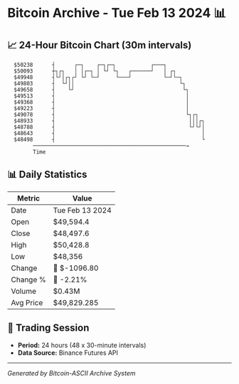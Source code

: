 # Bitcoin Archive - Tue Feb 13 2024 📊

## 📈 24-Hour Bitcoin Chart (30m intervals)

```
  $50238      ┤      ┌─┐    ┌─┐┌─┐           ┌───┐             
  $50093      ┼┐┌┐   │ │┌─┐ │ └┘ └┐   ┌──────┘   │ ┌┐          
  $49948      ┤└┘│┌┐┌┘ └┘ └─┘     └───┘          └─┘└─┐        
  $49803      ┤  └┘││                                 └┐       
  $49658      ┤    └┘                                  └┐      
  $49513      ┤                                         │      
  $49368      ┤                                         │      
  $49223      ┤                                         │      
  $49078      ┤                                         └┐┌┐   
  $48933      ┤                                          │││┌┐ 
  $48788      ┤                                          └┘└┘│ 
  $48643      ┤                                              │ 
  $48498      ┤                                              └ 
        ────────────────────────────────────────────────→
        Time
```

## 📊 Daily Statistics

| Metric | Value |
|--------|-------|
| Date | Tue Feb 13 2024 |
| Open | $49,594.4 |
| Close | $48,497.6 |
| High | $50,428.8 |
| Low | $48,356 |
| Change | 🔴 $-1096.80 |
| Change % | 🔴 -2.21% |
| Volume | $0.43M |
| Avg Price | $49,829.285 |

## 📅 Trading Session

- **Period:** 24 hours (48 x 30-minute intervals)
- **Data Source:** Binance Futures API

---
*Generated by Bitcoin-ASCII Archive System*
